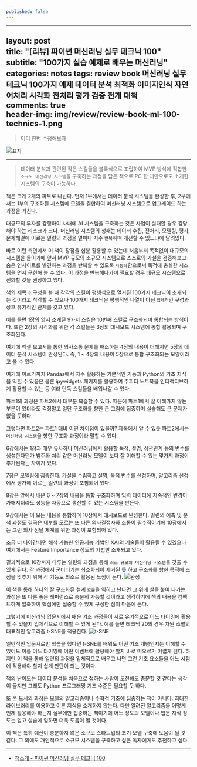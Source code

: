```yaml
---
published: false
---
```

---  
layout: post  
title: "[리뷰] 파이썬 머신러닝 실무 테크닉 100"  
subtitle: "100가지 실습 예제로 배우는 머신러닝"  
categories: notes
tags: review book 머신러닝 실무 테크닉 100가지 예제 데이터 분석 최적화 이미지인식 자연어처리 시각화 전처리 평가 검증 전개 대책       
comments: true  
header-img: img/review/review-book-ml-100-technics-1.png
---  
  
> 어디 한번 수정해보자

![표지](https://theorydb.github.io/assets/img/review/review-book-ml-100-technics-1.png)  

---

> 데이터 분석과 관련된 작은 스킬들을 블록식으로 조립하여 MVP 방식에 적합한 `소규모 머신러닝 시스템`을 구축하는 과정을 담은 책으로 PC 한 대만으로도 소개한 시스템의 구축이 가능하다.

책은 크게 2개의 파트로 나뉜다. 먼저 1부에서는 데이터 분석 시스템을 완성한 후, 2부에서는 1부의 구조화된 시스템에 모델을 결합하여 머신러닝 시스템으로 업그레이드 하는 과정을 거친다.

대규모의 투자를 감행하여 사내에 AI 시스템을 구축하는 것은 사업이 실패할 경우 감당해야 하는 리스크가 크다. 머신러닝 시스템의 성패는 데이터 수집, 전처리, 모델링, 평가, 문제해결에 이르는 일련의 과정을 얼마나 자주 `반복`하며 개선할 수 있느냐에 달려있다.

바로 이런 측면에서 이 책이 장점을 십분 활용할 수 있는데 처음부터 목적없이 대규모의 시스템을 들이기에 앞서 MVP 규모의 소규모 시스템으로 스스로의 가설을 검증해보고 숨은 인사이트를 발견하는 과정을 반복할 수 있도록 `자동화`함으로써 목적에 충실한 시스템을 먼저 구현해 볼 수 있다. 이 과정을 반복해나가며 필요할 경우 대규모 시스템으로 진화할 것을 권장하고 있다. 

책의 제목과 구성을 볼 때 각각의 스킬이 평행식으로 열거된 100가지 테크닉이 소개되는 것이라고 착각할 수 있으나 100가지 테크닉은 평행적인 나열이 아닌 `입체적`인 구성과 상호 유기적인 관계를 갖고 있다. 

예를 들면 1장의 앞서 소개된 9가지 스킬은 10번째 스킬로 구조화되며 통합되는 방식이다. 또한 2장의 시각화를 위한 각 스킬들은 3장의 대시보드 시스템에 통합 활용되며 구조화된다. 

여기에 엑셀 보고서를 통한 의사소통 문제를 해소하는 4장의 내용이 더해지면 5장의 데이터 분석 시스템이 완성된다. 즉, 1 ~ 4장의 내용이 5장으로 통합 구조화되는 모양이라고 볼 수 있다. 

여기에 이르기까지 Pandas에서 자주 활용하는 기본적인 기능과 Python의 기초 지식을 익힐 수 있음은 물론 ipywidgets 패키지를 활용하여 주피터 노트북을 인터랙티브하게 활용할 수 있는 등 여러 단독 스킬들을 배워나갈 수 있다. 

파트1의 과정은 파트2에서 대부분 복습할 수 있다. 때문에 파트1에서 잘 이해가지 않는 부분이 있더라도 걱정말고 일단 구조화를 향한 큰 그림에 집중하며 실습해도 큰 문제가 없을 듯하다.

그렇다면 파트2는 파트1 대비 어떤 차이점이 있을까? 제목에서 알 수 있듯 파트2에서는 `머신러닝 시스템`을 향한 구조화 과정이라 말할 수 있다. 

6장에서는 1장과 매우 유사하나 머신러닝에서 활용할 목적, 설명, 상관관계 등의 변수를 생성한다던가 범주화 처리 같은 머신러닝 모델이 보다 잘 이해할 수 있는 몇가지 과정이 추가된다는 차이가 있다. 

7장은 모델링에 집중한다. 가설을 수립하고 설명, 목적 변수를 선정하며, 알고리즘 선정에서 평가에 이르는 일련의 과정이 포함되어 있다.

8장은 앞에서 배운 6 ~ 7장의 내용을 통합 구조화하며 입력 데이터에 지속적인 변경이 가해지더라도 성능을 자동으로 갱신할 수 있는 시스템을 만든다.

9장에서는 이 모든 내용을 통합하며 10장에서 대시보드로 완성한다. 일련의 예측 및 분석 과정도 결국은 내부를 모르는 또 다른 의사결정자와 소통이 필수적이기에 10장에서는 그런 의사 전달 체계를 위한 과정이 포함되어 있다. 

조금 더 나아간다면 해석 가능한 인공지능 기법인 XAI의 기술들이 활용될 수 있겠으나 여기에서는 Feature Importance 정도의 기법만 소개되고 있다. 

결과적으로 10장까지 다루는 일련의 과정을 통해 `최소 규모의 머신러닝 시스템`을 갖출 수 있게 된다. 각 과정에서 군더더기는 최소화되어 제거된 듯 하고 구조화를 향한 목적에 초점을 맞추기 위해 각 기능도 최소로 활용된 느낌이 든다.
![완성](https://theorydb.github.io/assets/img/review/review-book-ml-100-technics-3.png)  

이 책을 통해 하나의 잘 구조화된 설계 `흐름`을 익히고 난다면 그 위에 살을 붙여 나가는 과정은 또 다른 좋은 레퍼런스로 충분히 가능할 것이라고 생각하기에 책의 내용을 컴팩트하게 압축하여 핵심에만 집중할 수 있게 구성한 점이 마음에 든다. 

그렇기에 머신러닝 입문서에서 배운 기초 과정들이 서로 유기적으로 어느 타이밍에 활용할 수 있을지 입체적으로 이해할 수 있게 된다. 예를 들면 테크닉 20의 경우 차원 소멸의 대표적인 알고리즘 t-SNE를 적용한다. 
![t-SNE](https://theorydb.github.io/assets/img/review/review-book-ml-100-technics-2.png)  

일반적인 입문서로만 학습을 했다면 t-SNE를 배워도 어떤 기초 개념인지는 이해할 수 있어도 이를 어느 타이밍에 어떤 이벤트에 활용해야 할지 바로 떠오르기 어렵게 된다. 하지만 이 책을 통해 일련의 과정을 입체적으로 배우고 나면 그런 기초 요소들을 어느 시점에 적용해야 할지 쉽게 판단이 되는 것이다. 

책의 난이도는 데이터 분석을 처음으로 접하는 사람이 도전해도 충분할 것 같다는 생각이 들지만 그래도 Python 프로그래밍 기초 수준은 필요할 듯 하다. 

또 본 도서의 과정은 모델의 알고리즘이나 수학적 기초에 집중하는 책이 아니다. 최대한 라이브러리를 이용하고 이론 지식을 소개하지 않는다. 다만 알려진 알고리즘을 어떻게 언제 활용해야 하는지 실무에만 집중하는 책이기에 어느 정도의 모델이나 입문 지식 정도는 알고 실습에 임하면 더욱 도움이 될 것이다. 

이 책은 특히 예산이 충분하지 않은 소규모 스타트업의 초기 모델 구축에 도움이 될 것 같다. 그 외에도 개인적으로 소규모 시스템을 구축하고 싶은 독자에게도 추천하고 싶다. 

---

* [책소개 - 파이썬 머신러닝 실무 테크닉 100](http://www.yes24.com/Product/Goods/105401945)
